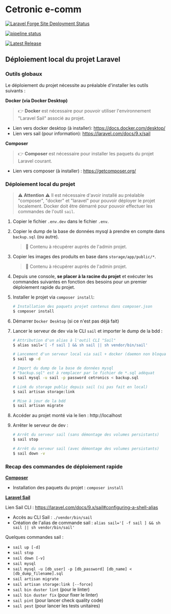 # Cetronic e-comm

[![Laravel Forge Site Deployment Status](https://img.shields.io/endpoint?url=https%3A%2F%2Fforge.laravel.com%2Fsite-badges%2F851146cb-8792-4524-bcfb-af34e8f1e8e6%3Fdate%3D1&style=for-the-badge)](https://forge.laravel.com)

[![pipeline status](https://gitlab.com/jnkconsultbv/cetronic/badges/master/pipeline.svg)](https://gitlab.com/jnkconsultbv/cetronic/-/commits/master)

[![Latest Release](https://gitlab.com/jnkconsultbv/cetronic/-/badges/release.svg)](https://gitlab.com/jnkconsultbv/cetronic/-/releases)


## Déploiement local du projet Laravel
### Outils globaux
Le déploiement du projet nécessite au préalable d'installer les outils suivants :

**Docker (via Docker Desktop)**
> :point_right: <b>Docker</b> est nécessaire pour pouvoir utiliser l'environnement "Laravel Sail" associé au projet.

* Lien vers docker desktop (à installer): https://docs.docker.com/desktop/
* Lien vers sail (pour information): https://laravel.com/docs/9.x/sail

**Composer**
> :point_right: <b>Composer</b> est nécessaire pour installer les paquets du projet Laravel courant.

* Lien vers composer (à installer) : https://getcomposer.org/


### Déploiement local du projet  
> :warning: <span style="font-weight: bold;">Attention</span> :warning: 
> Il est nécessaire d'avoir installé au préalable "composer", "docker" et "laravel" pour pouvoir déployer le projet localement. Docker doit être démarré pour pouvoir effectuer les commandes de l'outil `sail`.

1.  Copier le fichier `.env.dev` dans le fichier `.env`.
   
2.  Copier le dump de la base de données mysql à prendre en compte dans `backup.sql` (ou autre).
    > :memo: Contenu à récupérer auprès de l'admin projet.

3.  Copier les images des produits en base dans `storage/app/public/*`.
    > :memo: Contenu à récupérer auprès de l'admin projet.

4.  Depuis une console, **se placer à la racine du projet** et exécuter les commandes suivantes en fonction des besoins pour un premier déploiement rapide du projet.
   
5. Installer le projet via `composer install`:

    ```bash
    # Installation des paquets projet contenus dans composer.json
    $ composer install
    ```

6. Démarrer `Docker Desktop` (si ce n'est pas déjà fait)
   
7. Lancer le serveur de dev via le CLI `sail` et importer le dump de la bdd : 
    ```bash
    # Attribution d'un alias à l'outil CLI "Sail"
    $ alias sail='[ -f sail ] && sh sail || sh vendor/bin/sail'

    # Lancement d'un serveur local via sail + docker (daemon non bloquant)
    $ sail up -d 

    # Import du dump de la base de données mysql
    # "backup.sql" est à remplacer par le fichier de *.sql adéquat
    $ sail mysql -u sail -p password cetronics < backup.sql

    # Link du storage public depuis sail (si pas fait en local) 
    $ sail artisan storage:link

    # Mise à jour de la bdd
    $ sail artisan migrate
    ```

8. Accéder au projet monté via le lien : http://localhost

9.  Arrêter le serveur de dev : 
    ```bash
    # Arrêt du serveur sail (sans démontage des volumes persistants)
    $ sail stop

    # Arrêt du serveur sail (avec démontage des volumes persistants)
    $ sail down -v
    ```

### Recap des commandes de déploiement rapide

**<u>Composer</u>**
* Installation des paquets du projet : `composer install`

**<u>Laravel Sail</u>**

Lien Sail CLI : https://laravel.com/docs/9.x/sail#configuring-a-shell-alias
   * Accès au CLI Sail : `./vendor/bin/sail`
   * Création de l'alias de commande sail : `alias sail='[ -f sail ] && sh sail || sh vendor/bin/sail'`
  
Quelques commandes sail :
  * `sail up [-d]`
  * `sail stop`
  * `sail down [-v]`
  * `sail mysql`
  * `sail mysql -u [db_user] -p [db_password] [db_name] < [db_dump_filename].sql`
  * `sail artisan migrate`
  * `sail artisan storage:link [--force]`
  * `sail bin duster lint` (pour le linter)
  * `sail bin duster fix` (pour fixer le linter)
  * `sail pint` (pour lancer check quality code)
  * `sail pest` (pour lancer les tests unitaires)


